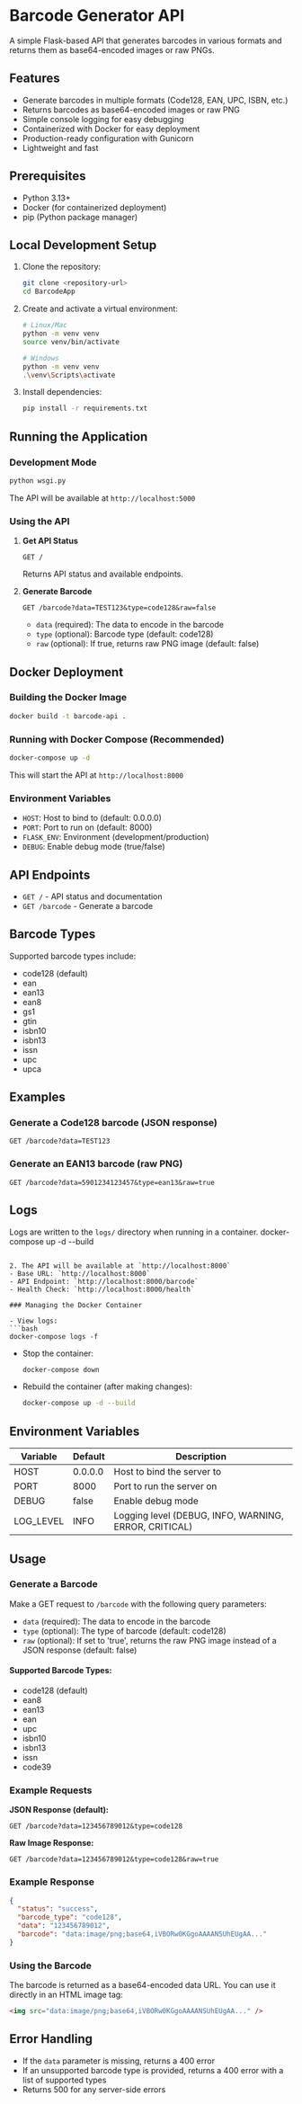 # Barcode Generator API

A simple Flask-based API that generates barcodes in various formats and returns them as base64-encoded images or raw PNGs.

## Features

- Generate barcodes in multiple formats (Code128, EAN, UPC, ISBN, etc.)
- Returns barcodes as base64-encoded images or raw PNG
- Simple console logging for easy debugging
- Containerized with Docker for easy deployment
- Production-ready configuration with Gunicorn
- Lightweight and fast

## Prerequisites

- Python 3.13+
- Docker (for containerized deployment)
- pip (Python package manager)

## Local Development Setup

1. Clone the repository:
   ```bash
   git clone <repository-url>
   cd BarcodeApp
   ```

2. Create and activate a virtual environment:
   ```bash
   # Linux/Mac
   python -m venv venv
   source venv/bin/activate
   
   # Windows
   python -m venv venv
   .\venv\Scripts\activate
   ```

3. Install dependencies:
   ```bash
   pip install -r requirements.txt
   ```

## Running the Application

### Development Mode

```bash
python wsgi.py
```

The API will be available at `http://localhost:5000`

### Using the API

1. **Get API Status**
   ```
   GET /
   ```
   Returns API status and available endpoints.

2. **Generate Barcode**
   ```
   GET /barcode?data=TEST123&type=code128&raw=false
   ```
   - `data` (required): The data to encode in the barcode
   - `type` (optional): Barcode type (default: code128)
   - `raw` (optional): If true, returns raw PNG image (default: false)

## Docker Deployment

### Building the Docker Image

```bash
docker build -t barcode-api .
```

### Running with Docker Compose (Recommended)

```bash
docker-compose up -d
```

This will start the API at `http://localhost:8000`

### Environment Variables

- `HOST`: Host to bind to (default: 0.0.0.0)
- `PORT`: Port to run on (default: 8000)
- `FLASK_ENV`: Environment (development/production)
- `DEBUG`: Enable debug mode (true/false)

## API Endpoints

- `GET /` - API status and documentation
- `GET /barcode` - Generate a barcode

## Barcode Types

Supported barcode types include:
- code128 (default)
- ean
- ean13
- ean8
- gs1
- gtin
- isbn10
- isbn13
- issn
- upc
- upca

## Examples

### Generate a Code128 barcode (JSON response)
```
GET /barcode?data=TEST123
```

### Generate an EAN13 barcode (raw PNG)
```
GET /barcode?data=5901234123457&type=ean13&raw=true
```

## Logs

Logs are written to the `logs/` directory when running in a container.
   docker-compose up -d --build
   ```

2. The API will be available at `http://localhost:8000`
   - Base URL: `http://localhost:8000`
   - API Endpoint: `http://localhost:8000/barcode`
   - Health Check: `http://localhost:8000/health`

### Managing the Docker Container

- View logs:
  ```bash
  docker-compose logs -f
  ```

- Stop the container:
  ```bash
  docker-compose down
  ```

- Rebuild the container (after making changes):
  ```bash
  docker-compose up -d --build
  ```

## Environment Variables

| Variable  | Default | Description |
|-----------|---------|-------------|
| HOST      | 0.0.0.0 | Host to bind the server to |
| PORT      | 8000    | Port to run the server on |
| DEBUG     | false   | Enable debug mode |
| LOG_LEVEL | INFO    | Logging level (DEBUG, INFO, WARNING, ERROR, CRITICAL) |

## Usage

### Generate a Barcode

Make a GET request to `/barcode` with the following query parameters:

- `data` (required): The data to encode in the barcode
- `type` (optional): The type of barcode (default: code128)
- `raw` (optional): If set to 'true', returns the raw PNG image instead of a JSON response (default: false)

#### Supported Barcode Types:
- code128 (default)
- ean8
- ean13
- ean
- upc
- isbn10
- isbn13
- issn
- code39

### Example Requests

**JSON Response (default):**
```
GET /barcode?data=123456789012&type=code128
```

**Raw Image Response:**
```
GET /barcode?data=123456789012&type=code128&raw=true
```

### Example Response

```json
{
  "status": "success",
  "barcode_type": "code128",
  "data": "123456789012",
  "barcode": "data:image/png;base64,iVBORw0KGgoAAAANSUhEUgAA..."
}
```

### Using the Barcode

The barcode is returned as a base64-encoded data URL. You can use it directly in an HTML image tag:

```html
<img src="data:image/png;base64,iVBORw0KGgoAAAANSUhEUgAA..." />
```

## Error Handling

- If the `data` parameter is missing, returns a 400 error
- If an unsupported barcode type is provided, returns a 400 error with a list of supported types
- Returns 500 for any server-side errors
